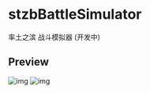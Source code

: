 # stzbBattleSimulator
率土之滨 战斗模拟器 (开发中)
## Preview
![img](https://i.postimg.cc/jS2cR5Y7/20230911164048.png)
![img](https://i.postimg.cc/qRyQW5VD/20230911164125.png)
